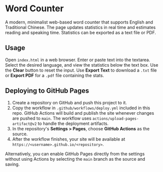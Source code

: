 # Word Counter

A modern, minimalist web-based word counter that supports English and Traditional Chinese. The page updates statistics in real time and estimates reading and speaking time. Statistics can be exported as a text file or PDF.

## Usage

Open `index.html` in a web browser. Enter or paste text into the textarea. Select the desired language, and view the statistics below the text box. Use the **Clear** button to reset the input. Use **Export Text** to download a `.txt` file or **Export PDF** for a `.pdf` file containing the stats.

## Deploying to GitHub Pages

1. Create a repository on GitHub and push this project to it.
2. Copy the workflow in `.github/workflows/deploy.yml` included in this repo. GitHub Actions will build and publish the site whenever changes are pushed to `main`. The workflow uses `actions/upload-pages-artifact@v2` to handle the deployment artifacts.
3. In the repository's **Settings > Pages**, choose **GitHub Actions** as the source.
4. After the workflow finishes, your site will be available at `https://<username>.github.io/<repository>`.

Alternatively, you can enable GitHub Pages directly from the settings without using Actions by selecting the `main` branch as the source and saving.
